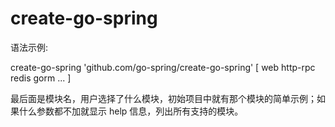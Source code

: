 # create-go-spring

语法示例:

create-go-spring 'github.com/go-spring/create-go-spring' [ web http-rpc redis gorm ... ]

最后面是模块名，用户选择了什么模块，初始项目中就有那个模块的简单示例；如果什么参数都不加就显示 help 信息，列出所有支持的模块。